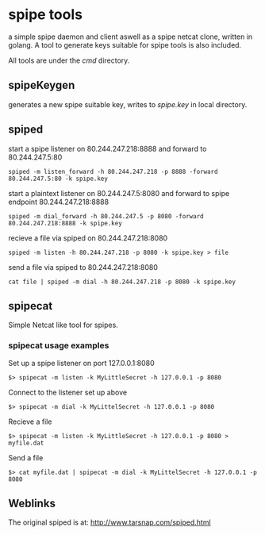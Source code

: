 spipe tools
===========

a simple spipe daemon and client aswell as a spipe netcat clone, written in golang.
A tool to generate keys suitable for spipe tools is also included.

All tools are under the _cmd_ directory.

## spipeKeygen

generates a new spipe suitable key, writes to _spipe.key_ in local directory.


## spiped

start a spipe listener on 80.244.247.218:8888 and forward to 80.244.247.5:80 
```
spiped -m listen_forward -h 80.244.247.218 -p 8888 -forward 80.244.247.5:80 -k spipe.key
```

start a plaintext listener on 80.244.247.5:8080 and forward to spipe endpoint 80.244.247.218:8888 
```
spiped -m dial_forward -h 80.244.247.5 -p 8080 -forward 80.244.247.218:8888 -k spipe.key
```

recieve a file via spiped on 80.244.247.218:8080

```
spiped -m listen -h 80.244.247.218 -p 8080 -k spipe.key > file
```

send a file via spiped to 80.244.247.218:8080

```
cat file | spiped -m dial -h 80.244.247.218 -p 8080 -k spipe.key
```

## spipecat

Simple Netcat like tool for spipes.

### spipecat usage examples

Set up a spipe listener on port 127.0.0.1:8080

 ```$> spipecat -m listen -k MyLittleSecret -h 127.0.0.1 -p 8080```

Connect to the listener set up above

 ```$> spipecat -m dial -k MyLittelSecret -h 127.0.0.1 -p 8080```


Recieve a file

 ```$> spipecat -m listen -k MyLittleSecret -h 127.0.0.1 -p 8080 > myfile.dat```

Send a file

 ```$> cat myfile.dat | spipecat -m dial -k MyLittelSecret -h 127.0.0.1 -p 8080```


## Weblinks

The original spiped is at: http://www.tarsnap.com/spiped.html
